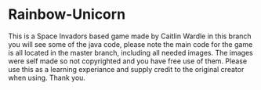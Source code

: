 # Rainbow-Unicorn
This is a Space Invadors based game made by Caitlin Wardle
in this branch you will see some of the java code, please note the main code for the game is all located in the master branch, including all needed images. The images were self made so not copyrighted and you have free use of them. Please use this as a learning experiance and supply credit to the original creator when using. 
Thank you. 
